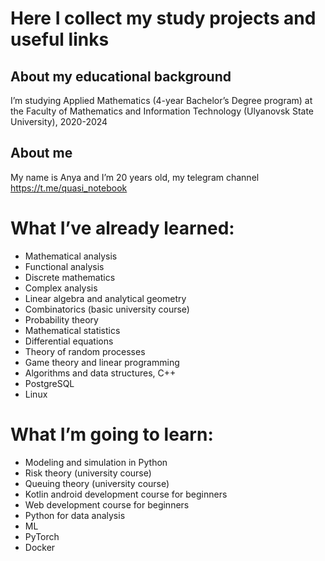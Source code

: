 # Here I collect my study projects and useful links 

## About my educational background

I’m studying Applied Mathematics  (4-year Bachelor’s Degree program) at the Faculty of Mathematics and Information Technology (Ulyanovsk State University), 2020-2024

## About me

My name is Anya and I’m 20 years old, my telegram channel https://t.me/quasi_notebook 


# What I’ve already learned:
- Mathematical analysis
- Functional analysis
- Discrete mathematics
- Complex analysis
- Linear algebra and analytical geometry 
- Combinatorics (basic university course)
- Probability theory 
- Mathematical statistics 
- Differential equations 
- Theory of random processes
- Game theory and linear programming
- Algorithms and data structures, C++
- PostgreSQL
- Linux 

# What I’m going to learn:

- Modeling and simulation in Python 
- Risk theory (university course)
- Queuing theory (university course)
- Kotlin android development course for beginners
- Web development course for beginners
- Python for data analysis
- ML
- PyTorch
- Docker

 


